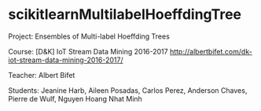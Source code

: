 # scikitlearnMultilabelHoeffdingTree

Project: Ensembles of Multi-label Hoeffding Trees

Course: [D&K] IoT Stream Data Mining 2016-2017
http://albertbifet.com/dk-iot-stream-data-mining-2016-2017/

Teacher: Albert Bifet

Students: Jeanine Harb, Aileen Posadas, Carlos Perez, Anderson Chaves, Pierre de Wulf, Nguyen Hoang Nhat Minh
